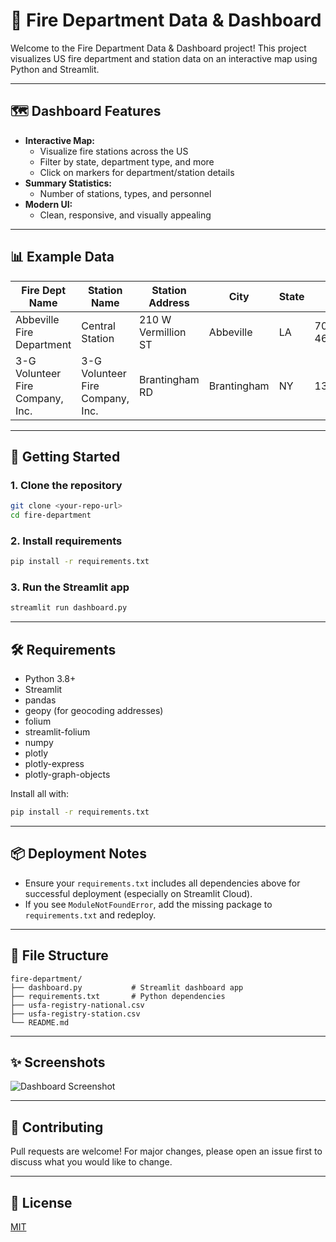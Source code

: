 # 🚒 Fire Department Data & Dashboard

Welcome to the Fire Department Data & Dashboard project! This project visualizes US fire department and station data on an interactive map using Python and Streamlit.

---

## 🗺️ Dashboard Features

- **Interactive Map:**
  - Visualize fire stations across the US
  - Filter by state, department type, and more
  - Click on markers for department/station details
- **Summary Statistics:**
  - Number of stations, types, and personnel
- **Modern UI:**
  - Clean, responsive, and visually appealing

---

## 📊 Example Data

| Fire Dept Name | Station Name | Station Address | City | State | Zip |
|---------------|-------------|----------------|------|-------|-----|
| Abbeville Fire Department | Central Station | 210 W Vermillion ST | Abbeville | LA | 70510-4612 |
| 3-G Volunteer Fire Company, Inc. | 3-G Volunteer Fire Company, Inc. | Brantingham RD | Brantingham | NY | 13312 |

---

## 🚀 Getting Started

### 1. Clone the repository
```bash
git clone <your-repo-url>
cd fire-department
```

### 2. Install requirements
```bash
pip install -r requirements.txt
```

### 3. Run the Streamlit app
```bash
streamlit run dashboard.py
```

---

## 🛠️ Requirements
- Python 3.8+
- Streamlit
- pandas
- geopy (for geocoding addresses)
- folium
- streamlit-folium
- numpy
- plotly
- plotly-express
- plotly-graph-objects

Install all with:
```bash
pip install -r requirements.txt
```

---

## 📦 Deployment Notes
- Ensure your `requirements.txt` includes all dependencies above for successful deployment (especially on Streamlit Cloud).
- If you see `ModuleNotFoundError`, add the missing package to `requirements.txt` and redeploy.

---

## 📂 File Structure

```
fire-department/
├── dashboard.py           # Streamlit dashboard app
├── requirements.txt       # Python dependencies
├── usfa-registry-national.csv
├── usfa-registry-station.csv
└── README.md
```

---

## ✨ Screenshots

![Dashboard Screenshot](assets/dashboard-screenshot.png)

---

## 🤝 Contributing
Pull requests are welcome! For major changes, please open an issue first to discuss what you would like to change.

---

## 📄 License
[MIT](LICENSE)
